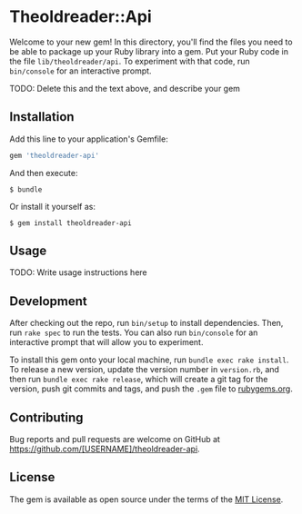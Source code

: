 # Theoldreader::Api

Welcome to your new gem! In this directory, you'll find the files you need to be able to package up your Ruby library into a gem. Put your Ruby code in the file `lib/theoldreader/api`. To experiment with that code, run `bin/console` for an interactive prompt.

TODO: Delete this and the text above, and describe your gem

## Installation

Add this line to your application's Gemfile:

```ruby
gem 'theoldreader-api'
```

And then execute:

    $ bundle

Or install it yourself as:

    $ gem install theoldreader-api

## Usage

TODO: Write usage instructions here

## Development

After checking out the repo, run `bin/setup` to install dependencies. Then, run `rake spec` to run the tests. You can also run `bin/console` for an interactive prompt that will allow you to experiment.

To install this gem onto your local machine, run `bundle exec rake install`. To release a new version, update the version number in `version.rb`, and then run `bundle exec rake release`, which will create a git tag for the version, push git commits and tags, and push the `.gem` file to [rubygems.org](https://rubygems.org).

## Contributing

Bug reports and pull requests are welcome on GitHub at https://github.com/[USERNAME]/theoldreader-api.


## License

The gem is available as open source under the terms of the [MIT License](http://opensource.org/licenses/MIT).

